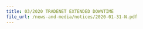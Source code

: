 ```yaml
---
title: 03/2020 TRADENET EXTENDED DOWNTIME 
file_url: /news-and-media/notices/2020-01-31-N.pdf
---
```

